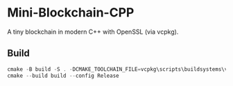 # Mini-Blockchain-CPP

A tiny blockchain in modern C++ with OpenSSL (via vcpkg).

## Build

```powershell
cmake -B build -S . -DCMAKE_TOOLCHAIN_FILE=vcpkg\scripts\buildsystems\vcpkg.cmake
cmake --build build --config Release
